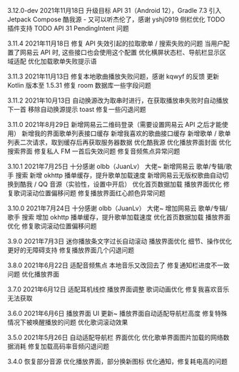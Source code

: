 3.12.0-dev 2021年11月18日
升级目标 API 31（Android 12），Gradle 7.3
引入 Jetpack Compose
酷我源 - 又可以听杰伦了，感谢 yshj0919
侧栏优化
TODO 插件支持
TODO API 31 PendingIntent 问题

3.11.4 2021年11月18日
修复 API 失效引起的拉取歌单 / 搜索失败的问题
当用户配置了网易云 API 时, 这些接口也会使用这个配置
优化横屏状态栏、导航栏显示区域适配
优化加载歌单失败提示语

3.11.3 2021年11月13日
修复本地歌曲播放失败问题，感谢 kqwyf 的反馈
更新 Kotlin 版本至 1.5.31
修复 room 数据库一些字段问题

3.11.2 2021年10月13日
自动换源改为取串时进行，在获取播放串失败时自动播放下一首
移除自动换源提示 toast
修复一些闪退问题

3.11.0 2021年8月29日
新增网易云二维码登录（需要设置网易云 API 之后才能使用）
新增我的界面歌单列表接口缓存
新增我喜欢的歌曲接口缓存
新增歌单 / 歌单列表二次请求，取到缓存后再获取服务器数据
优化酷我源
优化播放界面封面
优化搜索界面
修复私人 FM 一首后失效问题
修复音频焦点异常问题

3.10.1 2021年7月25日
十分感谢 olbb（JuanLv） 大佬~
新增网易云 歌单/专辑/歌手 搜索
新增 okhttp 播单缓存，提升歌单加载速度
新增网易云无版权歌曲自动切换到酷我 / QQ 音源（实验性，设置中开启）
优化首页数据加载
播放界面优化
修复歌词滚动位置偏移问题
修复播放界面红心颜色异常问题

3.10.0 2021年7月24日
十分感谢 olbb（JuanLv） 大佬~
增加网易云 歌单/专辑/歌手 搜索
增加 okhttp 播单缓存，提升歌单加载速度
优化首页数据加载
播放界面优化
修复歌词滚动位置偏移问题

3.9.0 2021年7月3日
迷你播放条文字过长自动滚动
播放界面优化
细节、操作优化
更好的无障碍支持
修复播放界面几个闪退问题

3.8.0 2021年6月22日
适配音频焦点
本地音乐又改回去了
修复通知栏进度不一致问题
优化播放界面

3.7.0 2021年6月12日
适配耳机线控
播放界面调整
歌词动画优化
修复我喜欢音乐无法获取

3.6.0 2021年6月6日
播放界面 UI 更新~
播放界面自动适配导航栏高度
修复特殊情况下被唤醒播放的问题
优化歌词滚动效果

3.5.0 2021年5月26日
自动适配导航栏
界面优化
优化歌单界面图片加载的网络数据消耗
修复加载高码率音频闪退问题

3.4.0
恢复部分音源
优化播放界面，部分换新图标
优化通知，修复耗电高的问题
